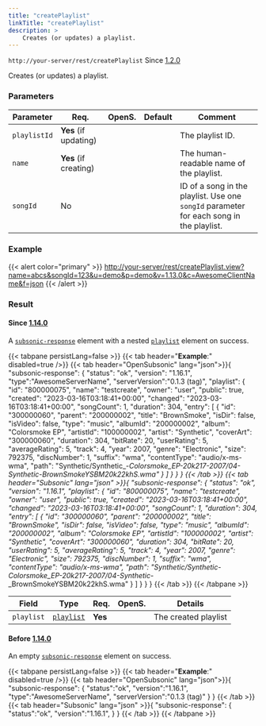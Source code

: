 ```yaml
---
title: "createPlaylist"
linkTitle: "createPlaylist"
description: >
    Creates (or updates) a playlist.
---
```


`http://your-server/rest/createPlaylist` Since [1.2.0](../../subsonic-versions)

Creates (or updates) a playlist.

### Parameters

| Parameter | Req. | OpenS. | Default | Comment |
| --- | --- | --- | --- | --- |
| `playlistId` | **Yes** (if updating) | |    | The playlist ID. |
| `name` | **Yes** (if creating) |  |   | The human-readable name of the playlist. |
| `songId` | No  |  |   | ID of a song in the playlist. Use one `songId` parameter for each song in the playlist. |

### Example

{{< alert color="primary" >}} <http://your-server/rest/createPlaylist.view?name=abcs&songId=123&u=demo&p=demo&v=1.13.0&c=AwesomeClientName&f=json> {{< /alert >}}

### Result

#### Since [1.14.0](../../subsonic-versions)

A [`subsonic-response`](../../responses/subsonic-response) element with a nested [`playlist`](../../responses/playlistwithsongs) element on success.

{{< tabpane persistLang=false >}}
{{< tab header="**Example**:" disabled=true />}}
{{< tab header="OpenSubsonic" lang="json">}}{
    "subsonic-response": {
        "status": "ok",
        "version": "1.16.1",
        "type":"AwesomeServerName",
        "serverVersion":"0.1.3 (tag)",
        "playlist": {
            "id": "800000075",
            "name": "testcreate",
            "owner": "user",
            "public": true,
            "created": "2023-03-16T03:18:41+00:00",
            "changed": "2023-03-16T03:18:41+00:00",
            "songCount": 1,
            "duration": 304,
            "entry": [
                {
                    "id": "300000060",
                    "parent": "200000002",
                    "title": "BrownSmoke",
                    "isDir": false,
                    "isVideo": false,
                    "type": "music",
                    "albumId": "200000002",
                    "album": "Colorsmoke EP",
                    "artistId": "100000002",
                    "artist": "Synthetic",
                    "coverArt": "300000060",
                    "duration": 304,
                    "bitRate": 20,
                    "userRating": 5,
                    "averageRating": 5,
                    "track": 4,
                    "year": 2007,
                    "genre": "Electronic",
                    "size": 792375,
                    "discNumber": 1,
                    "suffix": "wma",
                    "contentType": "audio/x-ms-wma",
                    "path": "Synthetic/Synthetic_-_Colorsmoke_EP-20k217-2007/04-Synthetic_-_BrownSmokeYSBM20k22khS.wma"
                }
            ]
        }
    }
}
{{< /tab >}}
{{< tab header="Subsonic" lang="json" >}}{
    "subsonic-response": {
        "status": "ok",
        "version": "1.16.1",
        "playlist": {
            "id": "800000075",
            "name": "testcreate",
            "owner": "user",
            "public": true,
            "created": "2023-03-16T03:18:41+00:00",
            "changed": "2023-03-16T03:18:41+00:00",
            "songCount": 1,
            "duration": 304,
            "entry": [
                {
                    "id": "300000060",
                    "parent": "200000002",
                    "title": "BrownSmoke",
                    "isDir": false,
                    "isVideo": false,
                    "type": "music",
                    "albumId": "200000002",
                    "album": "Colorsmoke EP",
                    "artistId": "100000002",
                    "artist": "Synthetic",
                    "coverArt": "300000060",
                    "duration": 304,
                    "bitRate": 20,
                    "userRating": 5,
                    "averageRating": 5,
                    "track": 4,
                    "year": 2007,
                    "genre": "Electronic",
                    "size": 792375,
                    "discNumber": 1,
                    "suffix": "wma",
                    "contentType": "audio/x-ms-wma",
                    "path": "Synthetic/Synthetic_-_Colorsmoke_EP-20k217-2007/04-Synthetic_-_BrownSmokeYSBM20k22khS.wma"
                }
            ]
        }
    }
}
{{< /tab >}}
{{< /tabpane >}}

| Field |  Type | Req. | OpenS. | Details |
| --- | --- | --- | --- | --- |
| `playlist` | [`playlist`](../../responses/playlistwithsongs) | **Yes** |     | The created playlist |

#### Before [1.14.0](../../subsonic-versions)

An empty [`subsonic-response`](../../responses/subsonic-response) element on success.

{{< tabpane persistLang=false >}}
{{< tab header="**Example**:" disabled=true />}}
{{< tab header="OpenSubsonic" lang="json">}}{
  "subsonic-response": {
    "status":"ok",
    "version":"1.16.1",
    "type":"AwesomeServerName",
    "serverVersion":"0.1.3 (tag)"
  }
}
{{< /tab >}}
{{< tab header="Subsonic" lang="json" >}}{
  "subsonic-response": {
    "status":"ok",
    "version":"1.16.1",
  }
}
{{< /tab >}}
{{< /tabpane >}}
